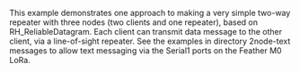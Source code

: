 This example demonstrates one approach to making a very simple two-way repeater with three nodes (two clients and one repeater), based on RH_ReliableDatagram.  Each client can transmit data message to the other client, via a line-of-sight repeater.  See the examples in directory 2node-text messages to allow text messaging via the Serial1 ports on the Feather M0 LoRa.
